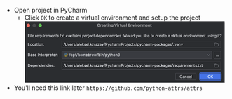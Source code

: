- Open project in PyCharm
  - Click `OK` to create a virtual environment and setup the project
  ![image](./img/venv.png)
- You'll need this link later `https://github.com/python-attrs/attrs`
